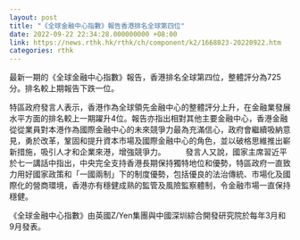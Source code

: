 ```yaml
---
layout: post
title: "《全球金融中心指數》報告香港排名全球第四位"
date: 2022-09-22 22:34:28.000000000 +08:00
link: https://news.rthk.hk/rthk/ch/component/k2/1668023-20220922.htm
categories: rthk
---
```


最新一期的《全球金融中心指數》報告，香港排名全球第四位，整體評分為725分。排名較上期報告下跌一位。

特區政府發言人表示，香港作為全球領先金融中心的整體評分上升，在金融業發展水平方面的排名較上一期躍升4位。報告亦指出相對其他主要金融中心，香港金融從從業員對本港作為國際金融中心的未來競爭力最為充滿信心，政府會繼續吸納意見，勇於改革，鞏固和提升資本市場及國際金融中心的角色，並以破格思維推出嶄新措施，吸引人才和企業來港，增強競爭力。
　　 
發言人又說，國家主席習近平於七一講話中指出，中央完全支持香港長期保持獨特地位和優勢，特區政府一直致力用好國家政策和「一國兩制」下的制度優勢，包括優良的法治傳統、市場化及國際化的營商環境，香港亦有穩健成熟的監管及風險監察體制，令金融市場一直保持穩健。

《全球金融中心指數》由英國Z/Yen集團與中國深圳綜合開發研究院於每年3月和9月發表。
